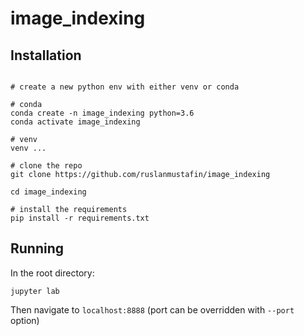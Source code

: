 # image_indexing

## Installation

```

# create a new python env with either venv or conda

# conda 
conda create -n image_indexing python=3.6
conda activate image_indexing

# venv
venv ...

# clone the repo
git clone https://github.com/ruslanmustafin/image_indexing

cd image_indexing

# install the requirements
pip install -r requirements.txt
```

## Running

In the root directory:
```
jupyter lab
```

Then navigate to `localhost:8888` (port can be overridden with `--port` option)
